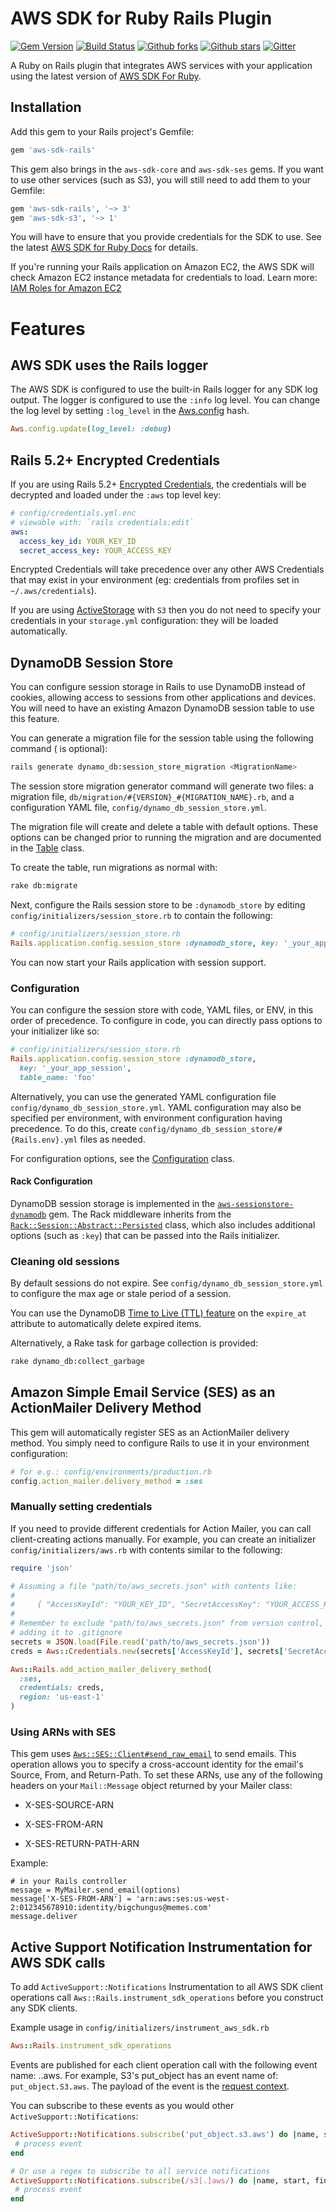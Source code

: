 # AWS SDK for Ruby Rails Plugin

[![Gem Version](https://badge.fury.io/rb/aws-sdk-rails.svg)](https://badge.fury.io/rb/aws-sdk-rails) [![Build Status](https://travis-ci.com/aws/aws-sdk-rails.svg?branch=master)](https://travis-ci.com/aws/aws-sdk-rails) [![Github forks](https://img.shields.io/github/forks/aws/aws-sdk-rails.svg)](https://github.com/aws/aws-sdk-rails/network)
[![Github stars](https://img.shields.io/github/stars/aws/aws-sdk-rails.svg)](https://github.com/aws/aws-sdk-rails/stargazers)
[![Gitter](https://badges.gitter.im/aws/aws-sdk-rails.svg)](https://gitter.im/aws/aws-sdk-rails?utm_source=badge&utm_medium=badge&utm_campaign=pr-badge)

A Ruby on Rails plugin that integrates AWS services with your application using
the latest version of [AWS SDK For Ruby](https://github.com/aws/aws-sdk-ruby).

## Installation

Add this gem to your Rails project's Gemfile:

```ruby
gem 'aws-sdk-rails'
```

This gem also brings in the `aws-sdk-core` and `aws-sdk-ses` gems. If you want
to use other services (such as S3), you will still need to add them to your
Gemfile:

```ruby
gem 'aws-sdk-rails', '~> 3'
gem 'aws-sdk-s3', '~> 1'
```

You will have to ensure that you provide credentials for the SDK to use. See the
latest [AWS SDK for Ruby Docs](https://docs.aws.amazon.com/sdk-for-ruby/v3/api/index.html#Configuration)
for details.

If you're running your Rails application on Amazon EC2, the AWS SDK will
check Amazon EC2 instance metadata for credentials to load. Learn more:
[IAM Roles for Amazon EC2](http://docs.aws.amazon.com/AWSEC2/latest/UserGuide/iam-roles-for-amazon-ec2.html)

# Features

## AWS SDK uses the Rails logger

The AWS SDK is configured to use the built-in Rails logger for any
SDK log output. The logger is configured to use the `:info` log level. You can
change the log level by setting `:log_level` in the
[Aws.config](https://docs.aws.amazon.com/sdk-for-ruby/v3/api/Aws.html) hash.

```ruby
Aws.config.update(log_level: :debug)
```

## Rails 5.2+ Encrypted Credentials

If you are using Rails 5.2+ [Encrypted Credentials](http://guides.rubyonrails.org/security.html#custom-credentials),
the credentials will be decrypted and loaded under the `:aws` top level key:

```yml
# config/credentials.yml.enc
# viewable with: `rails credentials:edit`
aws:
  access_key_id: YOUR_KEY_ID
  secret_access_key: YOUR_ACCESS_KEY
```

Encrypted Credentials will take precedence over any other AWS Credentials that
may exist in your environment (eg: credentials from profiles set in
 `~/.aws/credentials`).

If you are using [ActiveStorage](https://edgeguides.rubyonrails.org/active_storage_overview.html)
with `S3` then you do not need to specify your credentials in your `storage.yml`
configuration: they will be loaded automatically.

## DynamoDB Session Store

You can configure session storage in Rails to use DynamoDB instead of cookies,
allowing access to sessions from other applications and devices. You will need
to have an existing Amazon DynamoDB session table to use this feature.

You can generate a migration file for the session table using the following
command (<MigrationName> is optional):

```bash
rails generate dynamo_db:session_store_migration <MigrationName>
```

The session store migration generator command will generate two	files: a
migration file, `db/migration/#{VERSION}_#{MIGRATION_NAME}.rb`, and a
configuration YAML file, `config/dynamo_db_session_store.yml`.

The migration file will create and delete a table with default options. These
options can be changed prior to running the migration and are documented in the
[Table](https://docs.aws.amazon.com/sdk-for-ruby/aws-sessionstore-dynamodb/api/Aws/SessionStore/DynamoDB/Table.html) class.

To create the table, run migrations as normal with:

```bash
rake db:migrate
```

Next, configure the Rails session store to be `:dynamodb_store` by editing
`config/initializers/session_store.rb` to contain the following:

```ruby
# config/initializers/session_store.rb
Rails.application.config.session_store :dynamodb_store, key: '_your_app_session'
```

You can now start your Rails application with session support.

### Configuration

You can configure the session store with code, YAML files, or ENV, in this order
of precedence. To configure in code, you can directly pass options to your
initializer like so:

```ruby
# config/initializers/session_store.rb
Rails.application.config.session_store :dynamodb_store,
  key: '_your_app_session',
  table_name: 'foo'
```

Alternatively, you can use the generated YAML configuration file
`config/dynamo_db_session_store.yml`. YAML configuration may also be specified
per environment, with environment configuration having precedence. To do this,
create `config/dynamo_db_session_store/#{Rails.env}.yml` files as needed.

For configuration options, see the [Configuration](https://docs.aws.amazon.com/sdk-for-ruby/aws-sessionstore-dynamodb/api/Aws/SessionStore/DynamoDB/Configuration.html) class.

#### Rack Configuration

DynamoDB session storage is implemented in the [`aws-sessionstore-dynamodb`](https://github.com/aws/aws-sessionstore-dynamodb-ruby)
gem. The Rack middleware inherits from the [`Rack::Session::Abstract::Persisted`](https://www.rubydoc.info/github/rack/rack/Rack/Session/Abstract/Persisted)
class, which also includes additional options (such as `:key`) that can be
passed into the Rails initializer.

### Cleaning old sessions

By default sessions do not expire. See `config/dynamo_db_session_store.yml` to
configure the max age or stale period of a session.

You can use the DynamoDB [Time to Live (TTL) feature](https://docs.aws.amazon.com/amazondynamodb/latest/developerguide/TTL.html)
on the `expire_at` attribute to automatically delete expired items.

Alternatively, a Rake task for garbage collection is provided:

```bash
rake dynamo_db:collect_garbage
```

## Amazon Simple Email Service (SES) as an ActionMailer Delivery Method

This gem will automatically register SES as an ActionMailer delivery method. You
simply need to configure Rails to use it in your environment configuration:

```ruby
# for e.g.: config/environments/production.rb
config.action_mailer.delivery_method = :ses
```

### Manually setting credentials

If you need to provide different credentials for Action Mailer, you can call
client-creating actions manually. For example, you can create an initializer
`config/initializers/aws.rb` with contents similar to the following:

```ruby
require 'json'

# Assuming a file "path/to/aws_secrets.json" with contents like:
#
#     { "AccessKeyId": "YOUR_KEY_ID", "SecretAccessKey": "YOUR_ACCESS_KEY" }
#
# Remember to exclude "path/to/aws_secrets.json" from version control, e.g. by
# adding it to .gitignore
secrets = JSON.load(File.read('path/to/aws_secrets.json'))
creds = Aws::Credentials.new(secrets['AccessKeyId'], secrets['SecretAccessKey'])

Aws::Rails.add_action_mailer_delivery_method(
  :ses,
  credentials: creds,
  region: 'us-east-1'
)
```

### Using ARNs with SES

This gem uses [`Aws::SES::Client#send_raw_email`](https://docs.aws.amazon.com/sdk-for-ruby/v3/api/Aws/SES/Client.html#send_raw_email-instance_method)
to send emails. This operation allows you to specify a cross-account identity
for the email's Source, From, and Return-Path. To set these ARNs, use any of the
following headers on your `Mail::Message` object returned by your Mailer class:

* X-SES-SOURCE-ARN

* X-SES-FROM-ARN

* X-SES-RETURN-PATH-ARN

Example:

```
# in your Rails controller
message = MyMailer.send_email(options)
message['X-SES-FROM-ARN'] = 'arn:aws:ses:us-west-2:012345678910:identity/bigchungus@memes.com'
message.deliver
```

## Active Support Notification Instrumentation for AWS SDK calls
To add `ActiveSupport::Notifications` Instrumentation to all AWS SDK client
operations call `Aws::Rails.instrument_sdk_operations` before you construct any
SDK clients.

Example usage in `config/initializers/instrument_aws_sdk.rb`
```ruby
Aws::Rails.instrument_sdk_operations
```

Events are published for each client operation call with the following event
name: <operation>.<serviceId>.aws.  For example, S3's put_object has an event
name of: `put_object.S3.aws`.  The payload of the event is the
[request context](https://docs.aws.amazon.com/sdk-for-ruby/v3/api/Seahorse/Client/RequestContext.html).

You can subscribe to these events as you would other
 `ActiveSupport::Notifications`:

 ```ruby
ActiveSupport::Notifications.subscribe('put_object.s3.aws') do |name, start, finish, id, payload|
  # process event
end

# Or use a regex to subscribe to all service notifications
ActiveSupport::Notifications.subscribe(/s3[.]aws/) do |name, start, finish, id, payload|
  # process event
end
```
